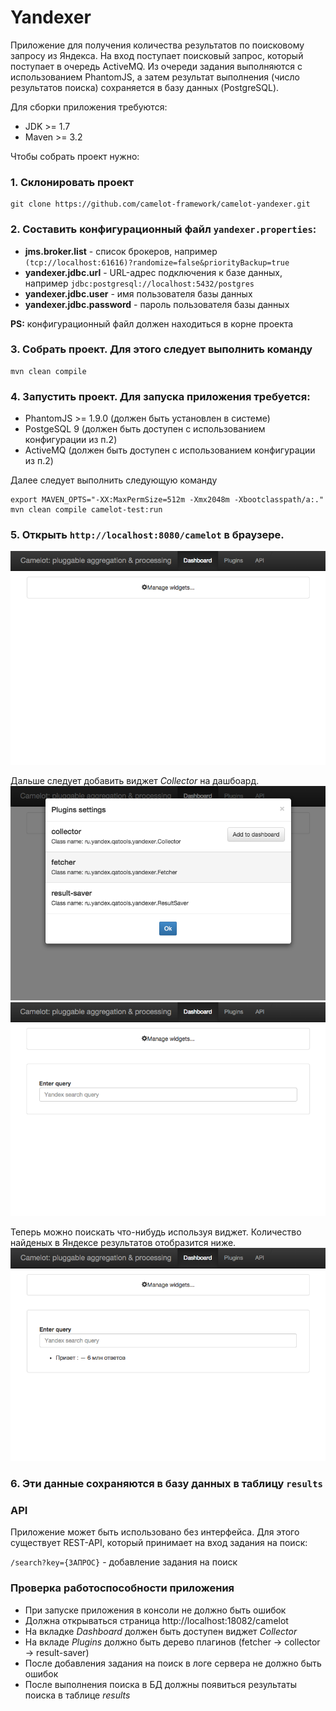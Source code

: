 Yandexer
===
Приложение для получения количества результатов по поисковому запросу из Яндекса.
На вход поступает поисковый запрос, который поступает в очередь ActiveMQ. Из очереди
задания выполняются с использованием PhantomJS, а затем результат выполнения (число результатов поиска)
сохраняется в базу данных (PostgreSQL).

Для сборки приложения требуются:
* JDK >= 1.7
* Maven >= 3.2

Чтобы собрать проект нужно:

### 1. Склонировать проект
```
git clone https://github.com/camelot-framework/camelot-yandexer.git
```

### 2. Составить конфигурационный файл `yandexer.properties`:

* **jms.broker.list** - список брокеров, например `(tcp://localhost:61616)?randomize=false&priorityBackup=true`
* **yandexer.jdbc.url** - URL-адрес подключения к базе данных, например `jdbc:postgresql://localhost:5432/postgres`
* **yandexer.jdbc.user** - имя пользователя базы данных
* **yandexer.jdbc.password** - пароль пользователя базы данных

**PS:** конфигурационный файл должен находиться в корне проекта

### 3. Собрать проект. Для этого следует выполнить команду
```
mvn clean compile
```
### 4. Запустить проект. Для запуска приложения требуется:
* PhantomJS >= 1.9.0 (должен быть установлен в системе)
* PostgeSQL 9 (должен быть доступен с использованием конфигурации из п.2)
* ActiveMQ (должен быть доступен с использованием конфигурации из п.2)

Далее следует выполнить следующую команду
```
export MAVEN_OPTS="-XX:MaxPermSize=512m -Xmx2048m -Xbootclasspath/a:."
mvn clean compile camelot-test:run
```
### 5. Открыть `http://localhost:8080/camelot` в браузере.
![](img/camelot-start-page.png)

Дальше следует добавить виджет *Collector* на дашбоард.
![](img/camelot-dashboard-settings.png)
![](img/collector-widget.png)

Теперь можно поискать что-нибудь используя виджет. Количество найденых в Яндексе результатов отобразится ниже.
![](img/collector-widget-results.png)

### 6. Эти данные сохраняются в базу данных в таблицу `results`

### API
Приложение может быть использовано без интерфейса. Для этого существует REST-API, который принимает на вход задания
на поиск: 

`/search?key={ЗАПРОС}` - добавление задания на поиск


### Проверка работоспособности приложения

* При запуске приложения в консоли не должно быть ошибок
* Должна открываться страница http://localhost:18082/camelot
* На вкладке *Dashboard* должен быть доступен виджет *Collector*
* На вкладе *Plugins* должно быть дерево плагинов (fetcher -> collector -> result-saver)
* После добавления задания на поиск в логе сервера не должно быть ошибок
* После выполнения поиска в БД должны появиться результаты поиска в таблице *results*
